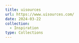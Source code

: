 ```yaml
---
title: uisources
url: https://www.uisources.com/
date: 2024-03-22
collection:
  - Inspiration
type: Collections
---
```

